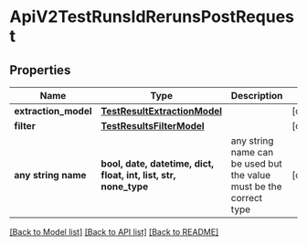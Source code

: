 # ApiV2TestRunsIdRerunsPostRequest


## Properties
Name | Type | Description | Notes
------------ | ------------- | ------------- | -------------
**extraction_model** | [**TestResultExtractionModel**](TestResultExtractionModel.md) |  | [optional] 
**filter** | [**TestResultsFilterModel**](TestResultsFilterModel.md) |  | [optional] 
**any string name** | **bool, date, datetime, dict, float, int, list, str, none_type** | any string name can be used but the value must be the correct type | [optional]

[[Back to Model list]](../README.md#documentation-for-models) [[Back to API list]](../README.md#documentation-for-api-endpoints) [[Back to README]](../README.md)


